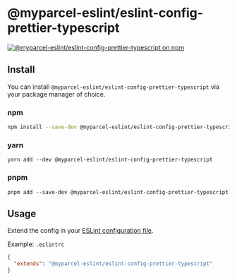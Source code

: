 # @myparcel-eslint/eslint-config-prettier-typescript

[![@myparcel-eslint/eslint-config-prettier-typescript on npm](https://img.shields.io/npm/v/@myparcel-eslint/eslint-config-prettier-typescript?style=for-the-badge)](https://npmjs.com/package/@myparcel-eslint/eslint-config-prettier-typescript)

## Install

You can install `@myparcel-eslint/eslint-config-prettier-typescript` via your package manager of choice.

### npm

```bash
npm install --save-dev @myparcel-eslint/eslint-config-prettier-typescript
```

### yarn

```shell
yarn add --dev @myparcel-eslint/eslint-config-prettier-typescript
```

### pnpm

```shell
pnpm add --save-dev @myparcel-eslint/eslint-config-prettier-typescript
```

## Usage

Extend the config in your [ESLint configuration file].

Example: `.eslintrc`

```json
{
  "extends": "@myparcel-eslint/eslint-config-prettier-typescript"
}
```

[ESLint configuration file]: https://eslint.org/docs/user-guide/configuring
